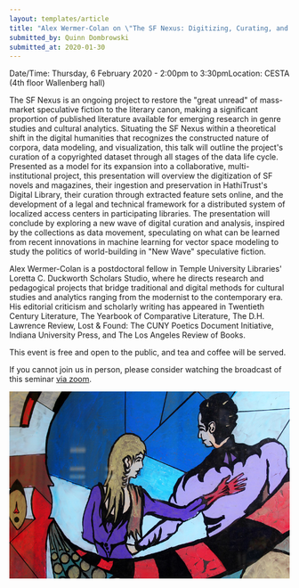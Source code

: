 ```yaml
---
layout: templates/article
title: "Alex Wermer-Colan on \"The SF Nexus: Digitizing, Curating, and Modeling Mass-Market Speculative Fiction\""
submitted_by: Quinn Dombrowski
submitted_at: 2020-01-30
---
```



Date/Time: Thursday, 6 February 2020 - 2:00pm to 3:30pmLocation: CESTA (4th floor Wallenberg hall)

The SF Nexus is an ongoing project to restore the "great unread" of mass-market speculative fiction to the literary canon, making a significant proportion of published literature available for emerging research in genre studies and cultural analytics. Situating the SF Nexus within a theoretical shift in the digital humanities that recognizes the constructed nature of corpora, data modeling, and visualization, this talk will outline the project's curation of a copyrighted dataset through all stages of the data life cycle. Presented as a model for its expansion into a collaborative, multi-institutional project, this presentation will overview the digitization of SF novels and magazines, their ingestion and preservation in HathiTrust's Digital Library, their curation through extracted feature sets online, and the development of a legal and technical framework for a distributed system of localized access centers in participating libraries. The presentation will conclude by exploring a new wave of digital curation and analysis, inspired by the collections as data movement, speculating on what can be learned from recent innovations in machine learning for vector space modeling to study the politics of world-building in "New Wave" speculative fiction.


Alex Wermer-Colan is a postdoctoral fellow in Temple University Libraries' Loretta C. Duckworth Scholars Studio, where he directs research and pedagogical projects that bridge traditional and digital methods for cultural studies and analytics ranging from the modernist to the contemporary era. His editorial criticism and scholarly writing has appeared in Twentieth Century Literature, The Yearbook of Comparative Literature, The D.H. Lawrence Review, Lost & Found: The CUNY Poetics Document Initiative, Indiana University Press, and The Los Angeles Review of Books.


This event is free and open to the public, and tea and coffee will be served.


If you cannot join us in person, please consider watching the broadcast of this seminar [via zoom](https://stanford.zoom.us/j/137865411).




![](../post-images/7246589462_f76b4a467b_c.jpg)


